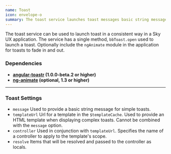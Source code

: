```yaml
---
name: Toast
icon: envelope-o
summary: The toast service launches toast messages basic string messages or complex toast messages that use HTML templates.
---
```


The toast service can be used to launch toast in a consistent way in a Sky UX application. The service has a single method, `bbToast.open` used to launch a toast. Optionally include the `ngAnimate` module in the application for toasts to fade in and out.

### Dependencies ###

 - **[angular-toastr](https://github.com/Foxandxss/angular-toastr) (1.0.0-beta.2 or higher)**
 - **[ng-animate](https://docs.angularjs.org/api/ngAnimate) (optional, 1.3 or higher)**

---

### Toast Settings ##

 - `message` Used to provide a basic string message for simple toasts.
 - `templateUrl` Url for a template in the `$templateCache`. Used to provide an HTML template when displaying complex toasts.  Cannot be combined with the `message` option.
 - `controller` Used in conjunction with `templateUrl`. Specifies the name of a controller to apply to the template's scope.
 - `resolve` Items that will be resolved and passed to the controller as locals.
